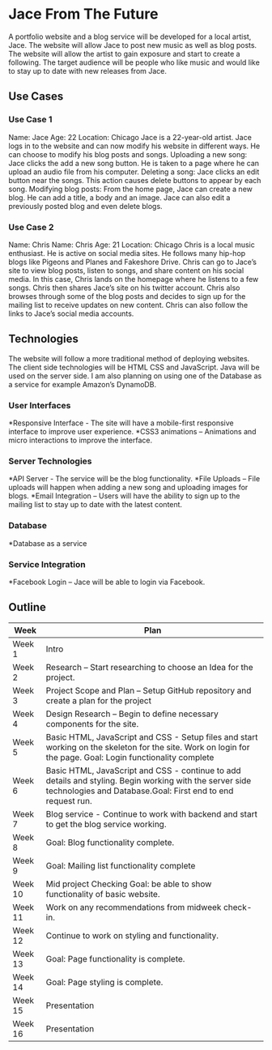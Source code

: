 # Jace From The Future

A portfolio website and a blog service will be developed for a local artist, Jace. 
The website will allow Jace to post new music as well as blog posts. 
The website will allow the artist to gain exposure and start to create a following. 
The target audience will be people who like music and would like to stay up to date with new releases from Jace.

## Use Cases

### Use Case 1

Name: Jace
Age: 22
Location: Chicago
Jace is a 22-year-old artist. Jace logs in to the website and can now modify his website in different ways. He can choose to modify his blog posts and songs.
Uploading a new song:
Jace clicks the add a new song button. He is taken to a page where he can upload an audio file from his computer.
Deleting a song:
Jace clicks an edit button near the songs. This action causes delete buttons to appear by each song.
Modifying blog posts:
From the home page, Jace can create a new blog. He can add a title, a body and an image. 
Jace can also edit a previously posted blog and even delete blogs.

### Use Case 2

Name: Chris
Name: Chris
Age: 21
Location: Chicago
Chris is a local music enthusiast. He is active on social media sites. He follows many hip-hop blogs like Pigeons and Planes and Fakeshore Drive. 
Chris can go to Jace’s site to view blog posts, listen to songs, and share content on his social media. In this case, Chris lands on the homepage where he listens to a few songs. 
Chris then shares Jace’s site on his twitter account. Chris also browses through some of the blog posts and decides to sign up for the mailing list to receive updates on new content. 
Chris can also follow the links to Jace’s social media accounts.

## Technologies

The website will follow a more traditional method of deploying websites. 
The client side technologies will be HTML CSS and JavaScript. Java will be used on the server side.
I am also planning on using one of the Database as a service for example Amazon’s DynamoDB.

### User Interfaces
*Responsive Interface - The site will have a mobile-first responsive interface to improve user experience.
*CSS3 animations – Animations and micro interactions to improve the interface.

### Server Technologies
*API Server - The service will be the blog functionality. 
*File Uploads – File uploads will happen when adding a new song and uploading images for blogs.
*Email Integration – Users will have the ability to sign up to the mailing list to stay up to date with the latest content.

### Database
*Database as a service

### Service Integration
*Facebook Login – Jace will be able to login via Facebook.


## Outline

Week | Plan
------------ | -------------
Week 1 | Intro
Week 2 | Research – Start researching to choose an Idea for the project.
Week 3 | Project Scope and Plan – Setup GitHub repository and create a plan for the project
Week 4 | Design Research – Begin to define necessary components for the site.
Week 5 | Basic HTML, JavaScript and CSS - Setup files and start working on the skeleton for the site. Work on login for the page. Goal: Login functionality complete
Week 6 | Basic HTML, JavaScript and CSS - continue to add details and styling. Begin working with the server side technologies and Database.Goal: First end to end request run.
Week 7 | Blog service - Continue to work with backend and start to get the blog service working.
Week 8 | Goal: Blog functionality complete. 
Week 9 |  Goal: Mailing list functionality complete
Week 10 | Mid project Checking Goal: be able to show functionality of basic website.
Week 11 | Work on any recommendations from midweek check-in. 
Week 12 | Continue to work on styling and functionality.
Week 13 | Goal: Page functionality is complete. 
Week 14| Goal: Page styling is complete.
Week 15 | Presentation
Week 16 | Presentation
